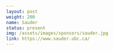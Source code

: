 ```yaml
---
layout: post
weight: 200
name: Sauder
status: present
img: /assets/images/sponsors/sauder.jpg
link: https://www.sauder.ubc.ca/
---
```

